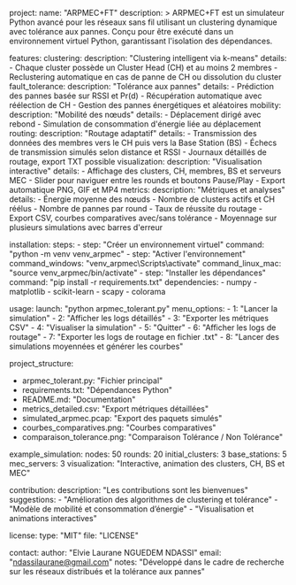 project:
  name: "ARPMEC+FT"
  description: >
    ARPMEC+FT est un simulateur Python avancé pour les réseaux sans fil utilisant un clustering dynamique
    avec tolérance aux pannes. Conçu pour être exécuté dans un environnement virtuel Python, garantissant
    l'isolation des dépendances.
    
features:
  clustering:
    description: "Clustering intelligent via k-means"
    details:
      - Chaque cluster possède un Cluster Head (CH) et au moins 2 membres
      - Reclustering automatique en cas de panne de CH ou dissolution du cluster
  fault_tolerance:
    description: "Tolérance aux pannes"
    details:
      - Prédiction des pannes basée sur RSSI et Pr(d)
      - Récupération automatique avec réélection de CH
      - Gestion des pannes énergétiques et aléatoires
  mobility:
    description: "Mobilité des nœuds"
    details:
      - Déplacement dirigé avec rebond
      - Simulation de consommation d'énergie liée au déplacement
  routing:
    description: "Routage adaptatif"
    details:
      - Transmission des données des membres vers le CH puis vers la Base Station (BS)
      - Échecs de transmission simulés selon distance et RSSI
      - Journaux détaillés de routage, export TXT possible
  visualization:
    description: "Visualisation interactive"
    details:
      - Affichage des clusters, CH, membres, BS et serveurs MEC
      - Slider pour naviguer entre les rounds et boutons Pause/Play
      - Export automatique PNG, GIF et MP4
  metrics:
    description: "Métriques et analyses"
    details:
      - Énergie moyenne des nœuds
      - Nombre de clusters actifs et CH réélus
      - Nombre de pannes par round
      - Taux de réussite du routage
      - Export CSV, courbes comparatives avec/sans tolérance
      - Moyennage sur plusieurs simulations avec barres d'erreur

installation:
  steps:
    - step: "Créer un environnement virtuel"
      command: "python -m venv venv_arpmec"
    - step: "Activer l'environnement"
      command_windows: "venv_arpmec\\Scripts\\activate"
      command_linux_mac: "source venv_arpmec/bin/activate"
    - step: "Installer les dépendances"
      command: "pip install -r requirements.txt"
  dependencies:
    - numpy
    - matplotlib
    - scikit-learn
    - scapy
    - colorama

usage:
  launch: "python arpmec_tolerant.py"
  menu_options:
    - 1: "Lancer la simulation"
    - 2: "Afficher les logs détaillés"
    - 3: "Exporter les métriques CSV"
    - 4: "Visualiser la simulation"
    - 5: "Quitter"
    - 6: "Afficher les logs de routage"
    - 7: "Exporter les logs de routage en fichier .txt"
    - 8: "Lancer des simulations moyennées et générer les courbes"

project_structure:
  - arpmec_tolerant.py: "Fichier principal"
  - requirements.txt: "Dépendances Python"
  - README.md: "Documentation"
  - metrics_detailed.csv: "Export métriques détaillées"
  - simulated_arpmec.pcap: "Export des paquets simulés"
  - courbes_comparatives.png: "Courbes comparatives"
  - comparaison_tolerance.png: "Comparaison Tolérance / Non Tolérance"

example_simulation:
  nodes: 50
  rounds: 20
  initial_clusters: 3
  base_stations: 5
  mec_servers: 3
  visualization: "Interactive, animation des clusters, CH, BS et MEC"

contribution:
  description: "Les contributions sont les bienvenues"
  suggestions:
    - "Amélioration des algorithmes de clustering et tolérance"
    - "Modèle de mobilité et consommation d’énergie"
    - "Visualisation et animations interactives"

license:
  type: "MIT"
  file: "LICENSE"

contact:
  author: "Elvie Laurane NGUEDEM NDASSI"
  email: "ndassilaurane@gmail.com"
  notes: "Développé dans le cadre de recherche sur les réseaux distribués et la tolérance aux pannes"

